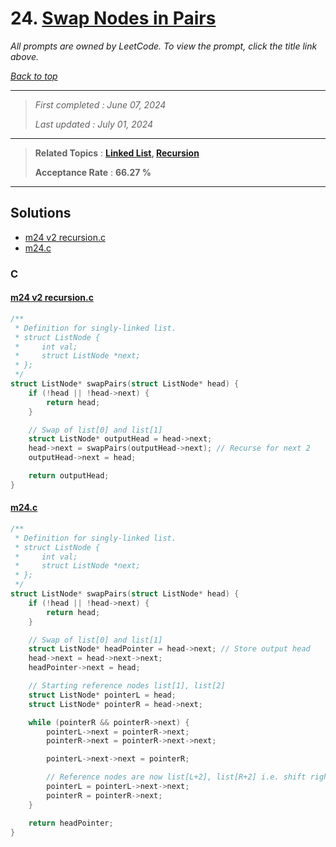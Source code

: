 # 24. [Swap Nodes in Pairs](<https://leetcode.com/problems/swap-nodes-in-pairs>)

*All prompts are owned by LeetCode. To view the prompt, click the title link above.*

*[Back to top](<../README.md>)*

------

> *First completed : June 07, 2024*
>
> *Last updated : July 01, 2024*

------

> **Related Topics** : **[Linked List](<by_topic/Linked List.md>), [Recursion](<by_topic/Recursion.md>)**
>
> **Acceptance Rate** : **66.27 %**

------

## Solutions

- [m24 v2 recursion.c](<../my-submissions/m24 v2 recursion.c>)
- [m24.c](<../my-submissions/m24.c>)
### C
#### [m24 v2 recursion.c](<../my-submissions/m24 v2 recursion.c>)
```C
/**
 * Definition for singly-linked list.
 * struct ListNode {
 *     int val;
 *     struct ListNode *next;
 * };
 */
struct ListNode* swapPairs(struct ListNode* head) {
    if (!head || !head->next) {
        return head;
    }

    // Swap of list[0] and list[1]
    struct ListNode* outputHead = head->next;
    head->next = swapPairs(outputHead->next); // Recurse for next 2
    outputHead->next = head;

    return outputHead;
}
```

#### [m24.c](<../my-submissions/m24.c>)
```C
/**
 * Definition for singly-linked list.
 * struct ListNode {
 *     int val;
 *     struct ListNode *next;
 * };
 */
struct ListNode* swapPairs(struct ListNode* head) {
    if (!head || !head->next) {
        return head;
    }

    // Swap of list[0] and list[1]
    struct ListNode* headPointer = head->next; // Store output head
    head->next = head->next->next;
    headPointer->next = head;

    // Starting reference nodes list[1], list[2]
    struct ListNode* pointerL = head;
    struct ListNode* pointerR = head->next;

    while (pointerR && pointerR->next) {
        pointerL->next = pointerR->next;
        pointerR->next = pointerR->next->next;

        pointerL->next->next = pointerR;

        // Reference nodes are now list[L+2], list[R+2] i.e. shift right by 2
        pointerL = pointerL->next->next;
        pointerR = pointerR->next;
    }

    return headPointer;
}
```

